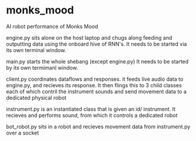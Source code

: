 # monks_mood
AI robot performance of Monks Mood

engine.py sits alone on the host laptop and chugs along feeding and outputting data using the onboard hive of RNN's. It needs to be started via its own terminal window.

main.py starts the whole shebang (except engine.py) It needs to be started by its own termimanl window. 

client.py coordinates dataflows and responses. it feeds live audio data to engine.py, and recieves its response. It then flings this to 3 child classes each of which contril the instrument sounds and send movement data to a dedicated physical robot

instrument.py is an instantiated class that is given an id/ instrument. It recieves and performs sound, from which it controls a dedicated robot

bot_robot.py sits in a robot and recieves movement data from instrument.py over a socket




